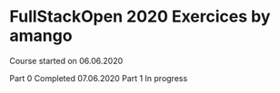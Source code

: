 # FullStackOpen 2020 Exercices by amango

Course started on 06.06.2020

Part 0 Completed 07.06.2020
Part 1 In progress